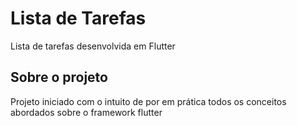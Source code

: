 # Lista de Tarefas

Lista de tarefas desenvolvida em Flutter

## Sobre o projeto

 Projeto iniciado com o intuito de por em prática todos os conceitos abordados sobre
  o framework flutter
